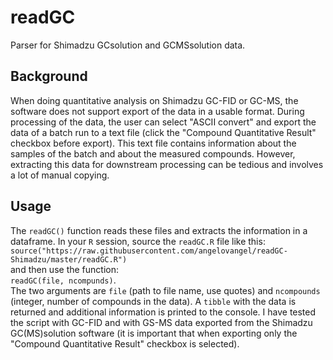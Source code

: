 # readGC
Parser for Shimadzu GCsolution and GCMSsolution data.

## Background
When doing quantitative analysis on Shimadzu GC-FID or GC-MS, the software does not support export of the data in a usable format. During processing of the data, the user can select "ASCII convert" and export the data of a batch run to a text file (click the "Compound Quantitative Result" checkbox before export). This text file contains information about the samples of the batch and about the measured compounds. However, extracting this data for downstream processing can be tedious and involves a lot of manual copying.  

## Usage
The `readGC()` function reads these files and extracts the information in a dataframe.
In your `R` session, source the `readGC.R` file like this:   
`source("https://raw.githubusercontent.com/angelovangel/readGC-Shimadzu/master/readGC.R")`    
and then use the function:    
`readGC(file, ncompunds)`.    
The two arguments are `file` (path to file name, use quotes) and `ncompounds` (integer, number of compounds in the data).
A `tibble` with the data is returned and additional information is printed to the console. I have tested the script with GC-FID and with GS-MS data exported from the Shimadzu GC(MS)solution software (it is important that when exporting only the "Compound Quantitative Result" checkbox is selected). 

